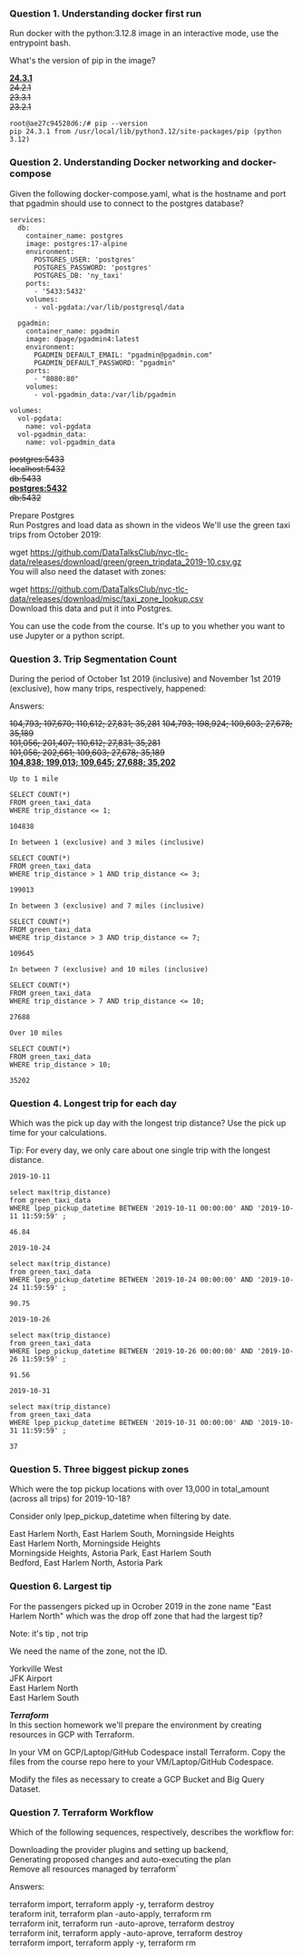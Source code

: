 ### Question 1. Understanding docker first run
Run docker with the python:3.12.8 image in an interactive mode, use the entrypoint bash.

What's the version of pip in the image?

**<ins>24.3.1</ins>**  
~~24.2.1~~  
~~23.3.1~~   
~~23.2.1~~  

```
root@ae27c94528d6:/# pip --version
pip 24.3.1 from /usr/local/lib/python3.12/site-packages/pip (python 3.12)
```

### Question 2. Understanding Docker networking and docker-compose
Given the following docker-compose.yaml, what is the hostname and port that pgadmin should use to connect to the postgres database?

```
services:
  db:
    container_name: postgres
    image: postgres:17-alpine
    environment:
      POSTGRES_USER: 'postgres'
      POSTGRES_PASSWORD: 'postgres'
      POSTGRES_DB: 'ny_taxi'
    ports:
      - '5433:5432'
    volumes:
      - vol-pgdata:/var/lib/postgresql/data

  pgadmin:
    container_name: pgadmin
    image: dpage/pgadmin4:latest
    environment:
      PGADMIN_DEFAULT_EMAIL: "pgadmin@pgadmin.com"
      PGADMIN_DEFAULT_PASSWORD: "pgadmin"
    ports:
      - "8080:80"
    volumes:
      - vol-pgadmin_data:/var/lib/pgadmin  

volumes:
  vol-pgdata:
    name: vol-pgdata
  vol-pgadmin_data:
    name: vol-pgadmin_data
```

~~postgres:5433~~  
~~localhost:5432~~  
~~db:5433~~  
**<ins>postgres:5432</ins>**  
~~db:5432~~  

Prepare Postgres  
Run Postgres and load data as shown in the videos We'll use the green taxi trips from October 2019:  

wget https://github.com/DataTalksClub/nyc-tlc-data/releases/download/green/green_tripdata_2019-10.csv.gz  
You will also need the dataset with zones:  
  
wget https://github.com/DataTalksClub/nyc-tlc-data/releases/download/misc/taxi_zone_lookup.csv  
Download this data and put it into Postgres.  

You can use the code from the course. It's up to you whether you want to use Jupyter or a python script.  

### Question 3. Trip Segmentation Count
During the period of October 1st 2019 (inclusive) and November 1st 2019 (exclusive), how many trips, respectively, happened:


  
Answers:  

~~104,793; 197,670; 110,612; 27,831; 35,281~~ 
~~104,793; 198,924; 109,603; 27,678; 35,189~~  
~~101,056; 201,407; 110,612; 27,831; 35,281~~  
~~101,056; 202,661; 109,603; 27,678; 35,189~~  
**<ins>104,838; 199,013; 109,645; 27,688; 35,202</ins>** 

```
Up to 1 mile

SELECT COUNT(*)
FROM green_taxi_data
WHERE trip_distance <= 1;

104838

In between 1 (exclusive) and 3 miles (inclusive)

SELECT COUNT(*)
FROM green_taxi_data
WHERE trip_distance > 1 AND trip_distance <= 3;

199013
  
In between 3 (exclusive) and 7 miles (inclusive)

SELECT COUNT(*)
FROM green_taxi_data
WHERE trip_distance > 3 AND trip_distance <= 7;

109645
  
In between 7 (exclusive) and 10 miles (inclusive)

SELECT COUNT(*)
FROM green_taxi_data
WHERE trip_distance > 7 AND trip_distance <= 10;

27688
  
Over 10 miles

SELECT COUNT(*)
FROM green_taxi_data
WHERE trip_distance > 10;

35202

```

### Question 4. Longest trip for each day
Which was the pick up day with the longest trip distance? Use the pick up time for your calculations.

Tip: For every day, we only care about one single trip with the longest distance.

```
2019-10-11

select max(trip_distance)
from green_taxi_data
WHERE lpep_pickup_datetime BETWEEN '2019-10-11 00:00:00' AND '2019-10-11 11:59:59' ;

46.84

2019-10-24

select max(trip_distance)
from green_taxi_data
WHERE lpep_pickup_datetime BETWEEN '2019-10-24 00:00:00' AND '2019-10-24 11:59:59' ;

90.75

2019-10-26

select max(trip_distance)
from green_taxi_data
WHERE lpep_pickup_datetime BETWEEN '2019-10-26 00:00:00' AND '2019-10-26 11:59:59' ;

91.56

2019-10-31

select max(trip_distance)
from green_taxi_data
WHERE lpep_pickup_datetime BETWEEN '2019-10-31 00:00:00' AND '2019-10-31 11:59:59' ;

37

```


### Question 5. Three biggest pickup zones
Which were the top pickup locations with over 13,000 in total_amount (across all trips) for 2019-10-18?  

Consider only lpep_pickup_datetime when filtering by date.  

East Harlem North, East Harlem South, Morningside Heights  
East Harlem North, Morningside Heights  
Morningside Heights, Astoria Park, East Harlem South  
Bedford, East Harlem North, Astoria Park  

### Question 6. Largest tip
For the passengers picked up in Ocrober 2019 in the zone name "East Harlem North" which was the drop off zone that had the largest tip?  

Note: it's tip , not trip  

We need the name of the zone, not the ID.  

Yorkville West  
JFK Airport  
East Harlem North  
East Harlem South  

 ***Terraform***  
In this section homework we'll prepare the environment by creating resources in GCP with Terraform.  

In your VM on GCP/Laptop/GitHub Codespace install Terraform. Copy the files from the course repo here to your VM/Laptop/GitHub Codespace.  

Modify the files as necessary to create a GCP Bucket and Big Query Dataset.  

### Question 7. Terraform Workflow  
Which of the following sequences, respectively, describes the workflow for:  

Downloading the provider plugins and setting up backend,  
Generating proposed changes and auto-executing the plan  
Remove all resources managed by terraform`  

Answers:  

terraform import, terraform apply -y, terraform destroy  
teraform init, terraform plan -auto-apply, terraform rm  
terraform init, terraform run -auto-aprove, terraform destroy  
terraform init, terraform apply -auto-aprove, terraform destroy  
terraform import, terraform apply -y, terraform rm  

